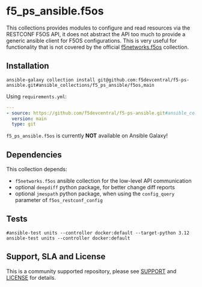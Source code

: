 # f5_ps_ansible.f5os

This collections provides modules to configure and read resources via the RESTCONF F5OS API, it does not abstract the API too much to provide a generic ansible client for F5OS configurations. This is very useful for functionality that is not covered by the official [f5networks.f5os](https://github.com/F5Networks/f5-ansible-f5os) collection.

## Installation

```shell
ansible-galaxy collection install git@github.com:f5devcentral/f5-ps-ansible.git#ansible_collections/f5_ps_ansible/f5os,main
```

Using `requirements.yml`:

```yaml
---
- source: https://github.com/f5devcentral/f5-ps-ansible.git#ansible_collections/f5_ps_ansible/f5os
  version: main
  type: git
```

`f5_ps_ansible.f5os` is currently **NOT** available on Ansible Galaxy!


## Dependencies

This collection depends:

- `f5networks.f5os` ansible collection for the low-level API communication
- optional `deepdiff` python package, for better change diff reports
- optional `jmespath` python package, when using the `config_query` parameter of `f5os_restconf_config`

## Tests

```shell
#ansible-test units --controller docker:default --target-python 3.12
ansible-test units --controller docker:default
```

## Support, SLA and License

This is a community supported repository, please see [SUPPORT](SUPPORT.md) and [LICENSE](COPYING) for details.
